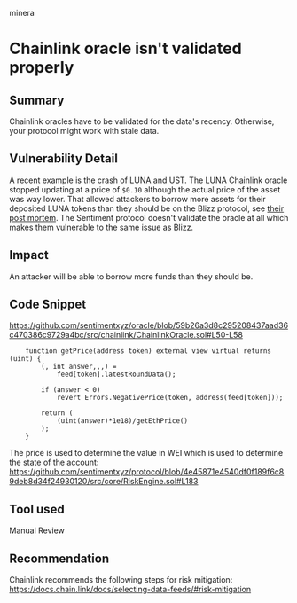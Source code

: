 minera
# Chainlink oracle isn't validated properly

## Summary
Chainlink oracles have to be validated for the data's recency. Otherwise, your protocol might work with stale data.

## Vulnerability Detail
A recent example is the crash of LUNA and UST. The LUNA Chainlink oracle stopped updating at a price of `$0.10` although the actual price of the asset was way lower. That allowed attackers to borrow more assets for their deposited LUNA tokens than they should be on the Blizz protocol, see [their post mortem](https://medium.com/@blizzfinance/blizz-finance-post-mortem-2425a33fe28b).
The Sentiment protocol doesn't validate the oracle at all which makes them vulnerable to the same issue as Blizz.

## Impact
An attacker will be able to borrow more funds than they should be.

## Code Snippet
https://github.com/sentimentxyz/oracle/blob/59b26a3d8c295208437aad36c470386c9729a4bc/src/chainlink/ChainlinkOracle.sol#L50-L58

```sol
    function getPrice(address token) external view virtual returns (uint) {
        (, int answer,,,) =
            feed[token].latestRoundData();

        if (answer < 0)
            revert Errors.NegativePrice(token, address(feed[token]));

        return (
            (uint(answer)*1e18)/getEthPrice()
        );
    }
```

The price is used to determine the value in WEI which is used to determine the state of the account: https://github.com/sentimentxyz/protocol/blob/4e45871e4540df0f189f6c89deb8d34f24930120/src/core/RiskEngine.sol#L183

## Tool used

Manual Review

## Recommendation
Chainlink recommends the following steps for risk mitigation: https://docs.chain.link/docs/selecting-data-feeds/#risk-mitigation